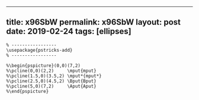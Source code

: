 ---
 title: x96SbW
 permalink: x96SbW
 layout: post
 date: 2019-02-24
 tags: [ellipses]
 ---

```latex%% Dans le préambule
% -----------------
\usepackage{pstricks-add}
% -----------------

%\begin{pspicture}(0,0)(7,2)
%\pcline(0,0)(2,2)     \mput{mput}
%\pcline(1.5,0)(3.5,2) \mput*{mput*}
%\pcline(2.5,0)(4.5,2) \Bput{Bput}
%\pcline(5,0)(7,2)     \Aput{Aput}
%\end{pspicture}
```